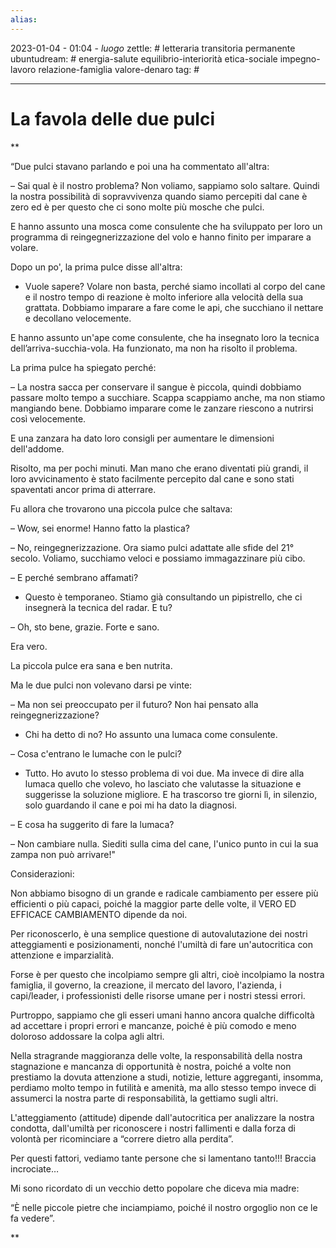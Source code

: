 ```yaml
---
alias: 
---
```

2023-01-04 - 01:04 - *luogo*
zettle: # letteraria transitoria permanente
ubuntudream: # energia-salute equilibrio-interiorità etica-sociale impegno-lavoro relazione-famiglia valore-denaro 
tag: #

---
# La favola delle due pulci

**

“Due pulci stavano parlando e poi una ha commentato all'altra:

– Sai qual è il nostro problema? Non voliamo, sappiamo solo saltare. Quindi la nostra possibilità di sopravvivenza quando siamo percepiti dal cane è zero ed è per questo che ci sono molte più mosche che pulci.

  

E hanno assunto una mosca come consulente che ha sviluppato per loro un programma di reingegnerizzazione del volo e hanno finito per imparare a volare.

  

Dopo un po', la prima pulce disse all'altra:

- Vuole sapere? Volare non basta, perché siamo incollati al corpo del cane e il nostro tempo di reazione è molto inferiore alla velocità della sua grattata. Dobbiamo imparare a fare come le api, che succhiano il nettare e decollano velocemente.

  

E hanno assunto un'ape come consulente, che ha insegnato loro la tecnica dell’arriva-succhia-vola. Ha funzionato, ma non ha risolto il problema.

  

La prima pulce ha spiegato perché:

– La nostra sacca per conservare il sangue è piccola, quindi dobbiamo passare molto tempo a succhiare. Scappa scappiamo anche, ma non stiamo mangiando bene. Dobbiamo imparare come le zanzare riescono a nutrirsi così velocemente.

  

E una zanzara ha dato loro consigli per aumentare le dimensioni dell'addome.

Risolto, ma per pochi minuti. Man mano che erano diventati più grandi, il loro avvicinamento è stato facilmente percepito dal cane e sono stati spaventati ancor prima di atterrare.

  

Fu allora che trovarono una piccola pulce che saltava:

– Wow, sei enorme! Hanno fatto la plastica?

– No, reingegnerizzazione. Ora siamo pulci adattate alle sfide del 21° secolo. Voliamo, succhiamo veloci e possiamo immagazzinare più cibo.

– E perché sembrano affamati?

- Questo è temporaneo. Stiamo già consultando un pipistrello, che ci insegnerà la tecnica del radar. E tu?

– Oh, sto bene, grazie. Forte e sano.

  

Era vero.

La piccola pulce era sana e ben nutrita.

  

Ma le due pulci non volevano darsi pe vinte:

– Ma non sei preoccupato per il futuro? Non hai pensato alla reingegnerizzazione?

- Chi ha detto di no? Ho assunto una lumaca come consulente.

– Cosa c'entrano le lumache con le pulci?

- Tutto. Ho avuto lo stesso problema di voi due. Ma invece di dire alla lumaca quello che volevo, ho lasciato che valutasse la situazione e suggerisse la soluzione migliore. E ha trascorso tre giorni lì, in silenzio, solo guardando il cane e poi mi ha dato la diagnosi.

– E cosa ha suggerito di fare la lumaca?

– Non cambiare nulla. Siediti sulla cima del cane, l'unico punto in cui la sua zampa non può arrivare!"

  

Considerazioni:

Non abbiamo bisogno di un grande e radicale cambiamento per essere più efficienti o più capaci, poiché la maggior parte delle volte, il VERO ED EFFICACE CAMBIAMENTO dipende da noi.

Per riconoscerlo, è una semplice questione di autovalutazione dei nostri atteggiamenti e posizionamenti, nonché l'umiltà di fare un'autocritica con attenzione e imparzialità.

  

Forse è per questo che incolpiamo sempre gli altri, cioè incolpiamo la nostra famiglia, il governo, la creazione, il mercato del lavoro, l'azienda, i capi/leader, i professionisti delle risorse umane per i nostri stessi errori.

Purtroppo, sappiamo che gli esseri umani hanno ancora qualche difficoltà ad accettare i propri errori e mancanze, poiché è più comodo e meno doloroso addossare la colpa agli altri.

Nella stragrande maggioranza delle volte, la responsabilità della nostra stagnazione e mancanza di opportunità è nostra, poiché a volte non prestiamo la dovuta attenzione a studi, notizie, letture aggreganti, insomma, perdiamo molto tempo in futilità e amenità, ma allo stesso tempo invece di assumerci la nostra parte di responsabilità, la gettiamo sugli altri.

L'atteggiamento (attitude) dipende dall'autocritica per analizzare la nostra condotta, dall'umiltà per riconoscere i nostri fallimenti e dalla forza di volontà per ricominciare a “correre dietro alla perdita”.

Per questi fattori, vediamo tante persone che si lamentano tanto!!! Braccia incrociate…

  

Mi sono ricordato di un vecchio detto popolare che diceva mia madre:

“È nelle piccole pietre che inciampiamo, poiché il nostro orgoglio non ce le fa vedere”.

**